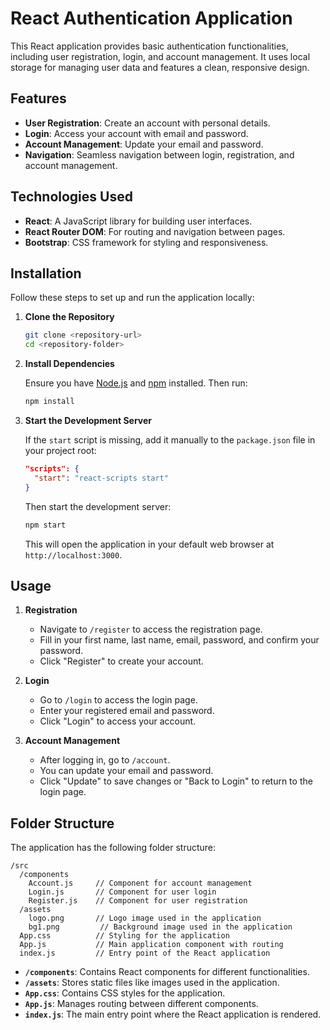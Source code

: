 
# React Authentication Application

This React application provides basic authentication functionalities, including user registration, login, and account management. It uses local storage for managing user data and features a clean, responsive design.

## Features

- **User Registration**: Create an account with personal details.
- **Login**: Access your account with email and password.
- **Account Management**: Update your email and password.
- **Navigation**: Seamless navigation between login, registration, and account management.

## Technologies Used

- **React**: A JavaScript library for building user interfaces.
- **React Router DOM**: For routing and navigation between pages.
- **Bootstrap**: CSS framework for styling and responsiveness.

## Installation

Follow these steps to set up and run the application locally:

1. **Clone the Repository**

   ```bash
   git clone <repository-url>
   cd <repository-folder>
   ```

2. **Install Dependencies**

   Ensure you have [Node.js](https://nodejs.org/) and [npm](https://www.npmjs.com/) installed. Then run:

   ```bash
   npm install
   ```

3. **Start the Development Server**

   If the `start` script is missing, add it manually to the `package.json` file in your project root:

   ```json
   "scripts": {
     "start": "react-scripts start"
   }
   ```

   Then start the development server:

   ```bash
   npm start
   ```

   This will open the application in your default web browser at `http://localhost:3000`.

## Usage

1. **Registration**

   - Navigate to `/register` to access the registration page.
   - Fill in your first name, last name, email, password, and confirm your password.
   - Click "Register" to create your account.

2. **Login**

   - Go to `/login` to access the login page.
   - Enter your registered email and password.
   - Click "Login" to access your account.

3. **Account Management**

   - After logging in, go to `/account`.
   - You can update your email and password.
   - Click "Update" to save changes or "Back to Login" to return to the login page.

## Folder Structure

The application has the following folder structure:

```
/src
  /components
    Account.js     // Component for account management
    Login.js       // Component for user login
    Register.js    // Component for user registration
  /assets
    logo.png       // Logo image used in the application
    bg1.png         // Background image used in the application
  App.css          // Styling for the application
  App.js           // Main application component with routing
  index.js         // Entry point of the React application
```

- **`/components`**: Contains React components for different functionalities.
- **`/assets`**: Stores static files like images used in the application.
- **`App.css`**: Contains CSS styles for the application.
- **`App.js`**: Manages routing between different components.
- **`index.js`**: The main entry point where the React application is rendered.

